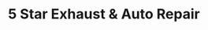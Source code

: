 ---
title: "5 Star Exhaust & Auto Repair"
url: /winchester/5-star-exhaust-und-auto-repair/
shop: Autowerkstatt
---